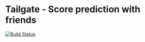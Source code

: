 # Tailgate - Score prediction with friends
[![Build Status](https://app.travis-ci.com/burgerballer44/tailgate.svg?branch=master)](https://travis-ci.org/burgerballer44/tailgate) 
